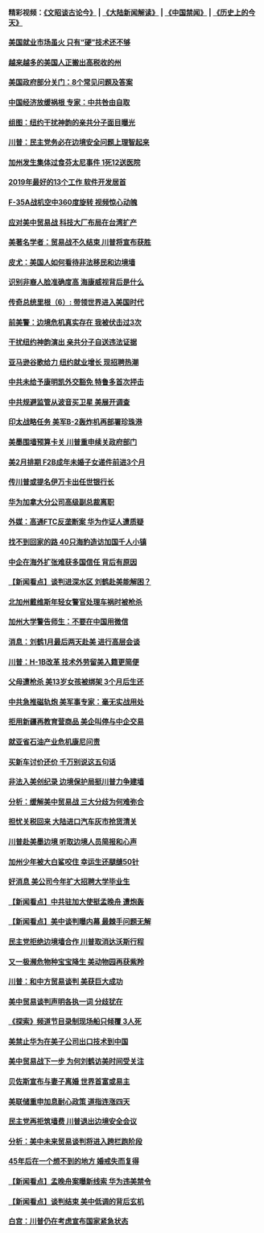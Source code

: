 #### 精彩视频：[《文昭谈古论今》](https://github.com/gfw-breaker/wenzhao/blob/master/README.md?t=01140331) | [《大陆新闻解读》](https://github.com/gfw-breaker/ntdtv-comedy/blob/master/README.md?t=01140331) | [《中国禁闻》](https://github.com/gfw-breaker/ntdtv-news/blob/master/README.md?t=01140331) | [《历史上的今天》](https://github.com/gfw-breaker/today-in-history/blob/master/README.md?t=01140331) 

#### [美国就业市场虽火 只有“硬”技术还不够](../pages/nsc412/n10973213.md?t=01140331) 

#### [越来越多的美国人正搬出高税收的州](../pages/nsc412/n10973199.md?t=01140331) 

#### [美国政府部分关门：8个常见问题及答案](../pages/nsc412/n10973004.md?t=01140331) 

#### [中国经济放缓祸根 专家：中共咎由自取](../pages/nsc412/n10973083.md?t=01140331) 

#### [组图：纽约干扰神韵的亲共分子面目曝光](../pages/nsc412/n10972801.md?t=01140331) 

#### [川普：民主党务必在边境安全问题上理智起来](../pages/nsc412/n10972922.md?t=01140331) 

#### [加州发生集体过食芬太尼事件 1死12送医院](../pages/nsc412/n10972695.md?t=01140331) 

#### [2019年最好的13个工作 软件开发居首](../pages/nsc412/n10967208.md?t=01140331) 

#### [F-35A战机空中360度旋转 视频惊心动魄](../pages/nsc412/n10971751.md?t=01140331) 

#### [应对美中贸易战 科技大厂布局在台湾扩产](../pages/nsc412/n10971277.md?t=01140331) 

#### [美著名学者：贸易战不久结束 川普将宣布获胜](../pages/nsc412/n10971697.md?t=01140331) 

#### [皮尤：美国人如何看待非法移民和边境墙](../pages/nsc412/n10971472.md?t=01140331) 

#### [识别非裔人脸准确度高 海康威视背后是什么](../pages/nsc412/n10971226.md?t=01140331) 

#### [传奇总统里根（6）: 带领世界进入美国时代](../pages/nsc412/n10971227.md?t=01140331) 

#### [前美警：边境危机真实存在 我被伏击过3次](../pages/nsc412/n10971325.md?t=01140331) 

#### [干扰纽约神韵演出 亲共分子自送违法证据](../pages/nsc412/n10969757.md?t=01140331) 

#### [亚马逊谷歌给力 纽约就业增长 现招聘热潮](../pages/nsc412/n10971075.md?t=01140331) 

#### [中共未给予康明凯外交豁免 特鲁多首次抨击](../pages/nsc412/n10970976.md?t=01140331) 

#### [中共规避监管从波音买卫星 美展开调查](../pages/nsc412/n10970960.md?t=01140331) 

#### [印太战略任务 美军B-2轰炸机再部署珍珠港](../pages/nsc412/n10970599.md?t=01140331) 

#### [美墨围墙预算卡关 川普重申续关政府部门](../pages/nsc412/n10970534.md?t=01140331) 

#### [美2月排期 F2B成年未婚子女递件前进3个月](../pages/nsc412/n10970207.md?t=01140331) 

#### [传川普或提名伊万卡出任世银行长](../pages/nsc412/n10970106.md?t=01140331) 

#### [华为加拿大分公司高级副总裁离职](../pages/nsc412/n10969911.md?t=01140331) 

#### [外媒：高通FTC反垄断案 华为作证人遭质疑](../pages/nsc412/n10969482.md?t=01140331) 

#### [找不到回家的路 40只海豹造访加国千人小镇](../pages/nsc412/n10969564.md?t=01140331) 

#### [中企在海外扩张难获多国信任 背后有原因](../pages/nsc412/n10969228.md?t=01140331) 

#### [【新闻看点】谈判进深水区 刘鹤赴美能解困？](../pages/nsc412/n10969116.md?t=01140331) 

#### [北加州戴维斯年轻女警官处理车祸时被枪杀](../pages/nsc412/n10969582.md?t=01140331) 

#### [加州大学警告师生：不要在中国用微信](../pages/nsc412/n10969475.md?t=01140331) 

#### [消息：刘鹤1月最后两天赴美 进行高层会谈](../pages/nsc412/n10967146.md?t=01140331) 

#### [川普：H-1B改革 技术外劳留美入籍更简便](../pages/nsc412/n10968990.md?t=01140331) 

#### [父母遭枪杀 美13岁女孩被绑架 3个月后生还](../pages/nsc412/n10968787.md?t=01140331) 

#### [中共急推磁轨炮 美军事专家：毫无实战用处](../pages/nsc412/n10968326.md?t=01140331) 

#### [拒用新疆再教育营商品 美企叫停与中企交易](../pages/nsc412/n10967266.md?t=01140331) 

#### [就亚省石油产业危机康尼问责](../pages/nsc412/n10967310.md?t=01140331) 

#### [买新车讨价还价 千万别说这五句话](../pages/nsc412/n10966559.md?t=01140331) 

#### [非法入美创纪录 边境保护局挺川普力争建墙](../pages/nsc412/n10966872.md?t=01140331) 

#### [分析：缓解美中贸易战 三大分歧为何难弥合](../pages/nsc412/n10966845.md?t=01140331) 

#### [担忧关税回来 大陆进口汽车灰市抢货清关](../pages/nsc412/n10966734.md?t=01140331) 

#### [川普赴美墨边境 听取边境人员简报和心声](../pages/nsc412/n10966781.md?t=01140331) 

#### [加州少年被大白鲨咬住 幸运生还腿缝50针](../pages/nsc412/n10966637.md?t=01140331) 

#### [好消息 美公司今年扩大招聘大学毕业生](../pages/nsc412/n10966671.md?t=01140331) 

#### [【新闻看点】中共驻加大使挺孟晚舟 遭炮轰](../pages/nsc412/n10966495.md?t=01140331) 

#### [【新闻看点】美中谈判曝内幕 最棘手问题无解](../pages/nsc412/n10966115.md?t=01140331) 

#### [民主党拒绝边境墙合作 川普取消达沃斯行程](../pages/nsc412/n10966613.md?t=01140331) 

#### [又一极濒危物种宝宝降生 美动物园再获紫羚](../pages/nsc412/n10966526.md?t=01140331) 

#### [川普：和中方贸易谈判 美获巨大成功](../pages/nsc412/n10966506.md?t=01140331) 

#### [美中贸易谈判声明各执一词 分歧犹在](../pages/nsc412/n10966376.md?t=01140331) 

#### [《探索》频道节目录制现场船只倾覆 3人死](../pages/nsc412/n10966232.md?t=01140331) 

#### [美禁止华为在美子公司出口技术到中国](../pages/nsc412/n10966359.md?t=01140331) 

#### [美中贸易战下一步 为何刘鹤访美时间受关注](../pages/nsc412/n10964471.md?t=01140331) 

#### [贝佐斯宣布与妻子离婚 世界首富或易主](../pages/nsc412/n10964638.md?t=01140331) 

#### [美联储重申加息耐心政策 道指连涨四天](../pages/nsc412/n10964591.md?t=01140331) 

#### [民主党再拒筑墙费 川普退出边境安全会议](../pages/nsc412/n10964507.md?t=01140331) 

#### [分析：美中未来贸易谈判将进入跨栏跑阶段](../pages/nsc412/n10964449.md?t=01140331) 

#### [45年后在一个想不到的地方 婚戒失而复得](../pages/nsc412/n10964454.md?t=01140331) 

#### [【新闻看点】孟晚舟案曝新线索 华为违美禁令](../pages/nsc412/n10964307.md?t=01140331) 

#### [【新闻看点】谈判结束 美中低调的背后玄机](../pages/nsc412/n10964036.md?t=01140331) 

#### [白宫：川普仍在考虑宣布国家紧急状态](../pages/nsc412/n10964312.md?t=01140331) 

